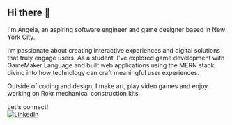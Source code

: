 ## Hi there 👋


I'm Angela, an aspiring software engineer and game designer based in New York City.

I’m passionate about creating interactive experiences and digital solutions that truly engage users. As a student, I've explored game development with GameMaker Language and built web applications using the MERN stack, diving into how technology can craft meaningful user experiences.

Outside of coding and design, I make art, play video games and enjoy working on Rokr mechanical construction kits. 

Let's connect!
<br>
[![LinkedIn](https://img.shields.io/badge/LinkedIn-0077B5?style=for-the-badge&logo=linkedin&logoColor=white)](https://linkedin.com/in/angela-gao-569a7a212)


